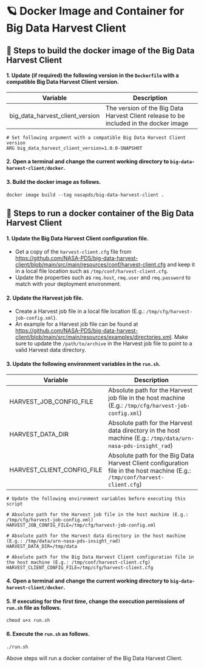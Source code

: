 # 🪐 Docker Image and Container for Big Data Harvest Client

## 🏃 Steps to build the docker image of the Big Data Harvest Client

#### 1. Update (if required) the following version in the `Dockerfile` with a compatible Big Data Harvest Client version.

| Variable                        | Description |
| ------------------------------- | ------------|
| big_data_harvest_client_version | The version of the Big Data Harvest Client release to be included in the docker image|

```    
# Set following argument with a compatible Big Data Harvest Client version
ARG big_data_harvest_client_version=1.0.0-SNAPSHOT
```

#### 2. Open a terminal and change the current working directory to `big-data-harvest-client/docker`.

#### 3. Build the docker image as follows.

```
docker image build --tag nasapds/big-data-harvest-client .
```

## 🏃 Steps to run a docker container of the Big Data Harvest Client

#### 1. Update the Big Data Harvest Client configuration file.

* Get a copy of the `harvest-client.cfg` file from https://github.com/NASA-PDS/big-data-harvest-client/blob/main/src/main/resources/conf/harvest-client.cfg and
keep it in a local file location such as `/tmp/conf/harvest-client.cfg`.
* Update the properties such as `rmq.host`, `rmq.user` and `rmq.password` to match with your deployment environment.

#### 2. Update the Harvest job file.

* Create a Harvest job file in a local file location (E.g.: `/tmp/cfg/harvest-job-config.xml`).
* An example for a Harvest job file can be found at https://github.com/NASA-PDS/big-data-harvest-client/blob/main/src/main/resources/examples/directories.xml.
Make sure to update the `/path/to/archive` in the Harvest job file to point to a valid Harvest data directory.

#### 3. Update the following environment variables in the `run.sh`.

| Variable                   | Description |
| -------------------------- | ----------- |
| HARVEST_JOB_CONFIG_FILE    | Absolute path for the Harvest job file in the host machine (E.g.: `/tmp/cfg/harvest-job-config.xml`) |
| HARVEST_DATA_DIR           | Absolute path for the Harvest data directory in the host machine (E.g.: `/tmp/data/urn-nasa-pds-insight_rad`) |
| HARVEST_CLIENT_CONFIG_FILE | Absolute path for the Big Data Harvest Client configuration file in the host machine (E.g.: `/tmp/conf/harvest-client.cfg`) |

```    
# Update the following environment variables before executing this script

# Absolute path for the Harvest job file in the host machine (E.g.: /tmp/cfg/harvest-job-config.xml)
HARVEST_JOB_CONFIG_FILE=/tmp/cfg/harvest-job-config.xml

# Absolute path for the Harvest data directory in the host machine (E.g.: /tmp/data/urn-nasa-pds-insight_rad)
HARVEST_DATA_DIR=/tmp/data

# Absolute path for the Big Data Harvest Client configuration file in the host machine (E.g.: /tmp/conf/harvest-client.cfg)
HARVEST_CLIENT_CONFIG_FILE=/tmp/cfg/harvest-client.cfg
```

#### 4. Open a terminal and change the current working directory to `big-data-harvest-client/docker`.

#### 5. If executing for the first time, change the execution permissions of `run.sh` file as follows.

```
chmod u+x run.sh
```

#### 6. Execute the `run.sh` as follows.

```
./run.sh
```

Above steps will run a docker container of the Big Data Harvest Client.
